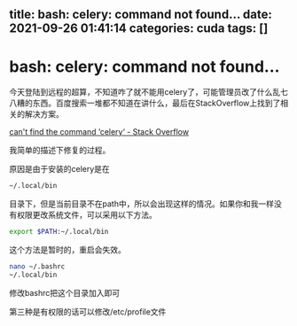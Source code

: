 title: bash: celery: command not found...
date: 2021-09-26 01:41:14
categories: cuda
tags: []
---
# bash: celery: command not found...

今天登陆到远程的超算，不知道咋了就不能用celery了，可能管理员改了什么乱七八糟的东西。百度搜索一堆都不知道在讲什么，最后在StackOverflow上找到了相关的解决方案。

[can't find the command ’celery‘ - Stack Overflow](https://stackoverflow.com/questions/50113795/cant-find-the-command-celery)

我简单的描述下修复的过程。

原因是由于安装的celery是在

```bash
~/.local/bin
```

目录下，但是当前目录不在path中，所以会出现这样的情况。如果你和我一样没有权限更改系统文件，可以采用以下方法。

```bash
export $PATH:~/.local/bin
```

这个方法是暂时的，重启会失效。

```bash
nano ~/.bashrc
~/.local/bin
```

修改bashrc把这个目录加入即可

第三种是有权限的话可以修改/etc/profile文件